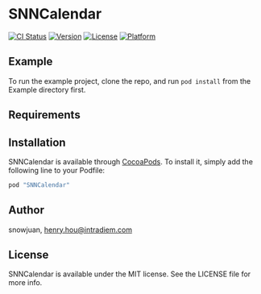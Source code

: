 # SNNCalendar

[![CI Status](http://img.shields.io/travis/snowjuan/SNNCalendar.svg?style=flat)](https://travis-ci.org/snowjuan/SNNCalendar)
[![Version](https://img.shields.io/cocoapods/v/SNNCalendar.svg?style=flat)](http://cocoapods.org/pods/SNNCalendar)
[![License](https://img.shields.io/cocoapods/l/SNNCalendar.svg?style=flat)](http://cocoapods.org/pods/SNNCalendar)
[![Platform](https://img.shields.io/cocoapods/p/SNNCalendar.svg?style=flat)](http://cocoapods.org/pods/SNNCalendar)

## Example

To run the example project, clone the repo, and run `pod install` from the Example directory first.

## Requirements

## Installation

SNNCalendar is available through [CocoaPods](http://cocoapods.org). To install
it, simply add the following line to your Podfile:

```ruby
pod "SNNCalendar"
```

## Author

snowjuan, henry.hou@intradiem.com

## License

SNNCalendar is available under the MIT license. See the LICENSE file for more info.
